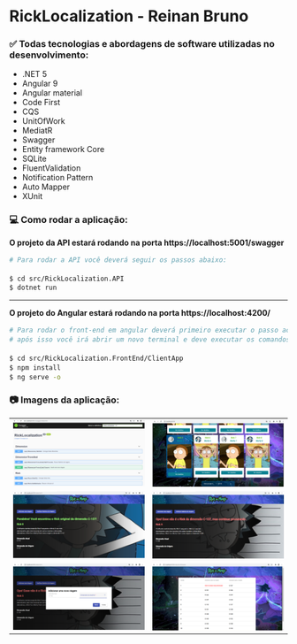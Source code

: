 # RickLocalization - Reinan Bruno

### :white_check_mark: Todas tecnologias e abordagens de software utilizadas no desenvolvimento:
- .NET 5
- Angular 9
- Angular material
- Code First
- CQS
- UnitOfWork
- MediatR
- Swagger
- Entity framework Core
- SQLite
- FluentValidation
- Notification Pattern
- Auto Mapper
- XUnit

### :computer: Como rodar a aplicação:

<b>O projeto da API estará rodando na porta https://localhost:5001/swagger</b>
```bash
# Para rodar a API você deverá seguir os passos abaixo:

$ cd src/RickLocalization.API
$ dotnet run
```

---------------------------------------------------------------------------------

<b>O projeto do Angular estará rodando na porta https://localhost:4200/</b>
```bash
# Para rodar o front-end em angular deverá primeiro executar o passo acima da API
# após isso você irá abrir um novo terminal e deve executar os comandos abaixo:

$ cd src/RickLocalization.FrontEnd/ClientApp
$ npm install
$ ng serve -o
```

### :camera: Imagens da aplicação:

<table>
  <tr>
    <td valign="top"><img src="https://github.com/reinanbruno/ricklocalization/blob/master/images/imagem_backend_1.png"/></td>
    <td valign="top"><img src="https://github.com/reinanbruno/ricklocalization/blob/master/images/imagem_frontend_1.png"/></td>
  </tr>
  <tr>
    <td valign="top"><img src="https://github.com/reinanbruno/ricklocalization/blob/master/images/imagem_frontend_2.png"/></td>
    <td valign="top"><img src="https://github.com/reinanbruno/ricklocalization/blob/master/images/imagem_frontend_3.png"/></td>
  </tr>
  <tr>
    <td valign="top"><img src="https://github.com/reinanbruno/ricklocalization/blob/master/images/imagem_frontend_4.png"/></td>
    <td valign="top"><img src="https://github.com/reinanbruno/ricklocalization/blob/master/images/imagem_frontend_5.png"/></td>
  </tr>
</table>
